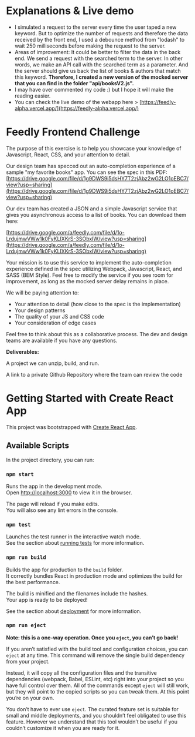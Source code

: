 # Explanations &amp; Live demo

- I simulated a request to the server every time the user taped a new keyword. But to optimize the number of requests and therefore the data received by the front end, I used a debounce method from &quot;lodash&quot; to wait 250 milliseconds before making the request to the server.
- Areas of improvement: It could be better to filter the data in the back end. We send a request with the searched term to the server. In other words, we make an API call with the searched term as a parameter. And the server should give us back the list of books &amp; authors that match this keyword. **Therefore, I created a new version of the mocked server that you can find in the folder &quot;api/booksV2.js&quot;.**
- I may have over commented my code :) but I hope it will make the reading easier.
- You can check the live demo of the webapp here > [https://feedly-alpha.vercel.app/](https://feedly-alpha.vercel.app/)

# Feedly Frontend Challenge

The purpose of this exercise is to help you showcase your knowledge of Javascript, React, CSS, and your attention to detail.

Our design team has specced out an auto-completion experience of a sample &quot;my favorite books&quot; app. You can see the spec in this PDF: [https://drive.google.com/file/d/1g9DWS9i5dsHY7T2zjAbz2wG2LO1oEBC7/view?usp=sharing](https://drive.google.com/file/d/1g9DWS9i5dsHY7T2zjAbz2wG2LO1oEBC7/view?usp=sharing)

Our dev team has created a JSON and a simple Javascript service that gives you asynchronous access to a list of books. You can download them here:

[https://drive.google.com/a/feedly.com/file/d/1o-LrdujmwVWw1k0FyKLIXKrS-3SObxIW/view?usp=sharing](https://drive.google.com/a/feedly.com/file/d/1o-LrdujmwVWw1k0FyKLIXKrS-3SObxIW/view?usp=sharing)

Your mission is to use this service to implement the auto-completion experience defined in the spec utilizing Webpack, Javascript, React, and SASS (BEM Style). Feel free to modify the service if you see room for improvement, as long as the mocked server delay remains in place.

We will be paying attention to:

- Your attention to detail (how close to the spec is the implementation)
- Your design patterns
- The quality of your JS and CSS code
- Your consideration of edge cases

Feel free to think about this as a collaborative process. The dev and design teams are available if you have any questions.

**Deliverables:**

A project we can unzip, build, and run.

A link to a private Github Repository where the team can review the code

# Getting Started with Create React App

This project was bootstrapped with [Create React App](https://github.com/facebook/create-react-app).

## Available Scripts

In the project directory, you can run:

### `npm start`

Runs the app in the development mode.\
Open [http://localhost:3000](http://localhost:3000) to view it in the browser.

The page will reload if you make edits.\
You will also see any lint errors in the console.

### `npm test`

Launches the test runner in the interactive watch mode.\
See the section about [running tests](https://facebook.github.io/create-react-app/docs/running-tests) for more information.

### `npm run build`

Builds the app for production to the `build` folder.\
It correctly bundles React in production mode and optimizes the build for the best performance.

The build is minified and the filenames include the hashes.\
Your app is ready to be deployed!

See the section about [deployment](https://facebook.github.io/create-react-app/docs/deployment) for more information.

### `npm run eject`

**Note: this is a one-way operation. Once you `eject`, you can’t go back!**

If you aren’t satisfied with the build tool and configuration choices, you can `eject` at any time. This command will remove the single build dependency from your project.

Instead, it will copy all the configuration files and the transitive dependencies (webpack, Babel, ESLint, etc) right into your project so you have full control over them. All of the commands except `eject` will still work, but they will point to the copied scripts so you can tweak them. At this point you’re on your own.

You don’t have to ever use `eject`. The curated feature set is suitable for small and middle deployments, and you shouldn’t feel obligated to use this feature. However we understand that this tool wouldn’t be useful if you couldn’t customize it when you are ready for it.